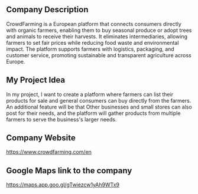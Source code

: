 ## Company Description

CrowdFarming is a European platform that connects consumers directly with organic farmers, enabling them to buy seasonal produce or adopt trees and animals to receive their harvests. It eliminates intermediaries, allowing farmers to set fair prices while reducing food waste and environmental impact. The platform supports farmers with logistics, packaging, and customer service, promoting sustainable and transparent agriculture across Europe.

## My Project Idea

In my project, I want to create a platform where farmers can list their products for sale and general consumers can buy directly from the farmers. An additional feature will be that Other businesses and small stores can also post for their needs, and the platform will gather products from multiple farmers to serve the business's larger needs.

## Company Website

https://www.crowdfarming.com/en

## Google Maps link to the company

https://maps.app.goo.gl/gTwiezcw1yAh9WTx9
